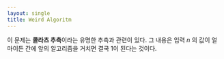 ```yaml
---
layout: single
title: Weird Algoritm
---
```


이 문제는 **콜라츠 추측**이라는 유명한 추측과 관련이 있다. 그 내용은 입력 _n_ 의 값이 얼마이든 간에 앞의 알고리즘을 거치면 결국 1이 된다는 것이다.

